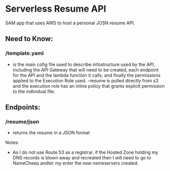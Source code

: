 # Serverless Resume API
SAM app that uses AWS to host a personal JOSN resume API.

## Need to Know:
### /template.yaml
- is the main cofig file used to describe infostructure used by the API, including the API Gateway that will need to be created, each endpoint for the API and the lambda function it calls, and finally the permissions applied to the Execution Role used.
-resume is pulled directly from s3 and the execution role has an inline policy that grants explicit permission to the individual file.

## Endpoints:
### /resume/json
- returns the resume in a JSON format

Notes:
- As I do not use Route 53 as a registrar, if the Hosted Zone holding my DNS records is blown away and recreated then I will need to go to NameCheep andter my enter the new nameservers created. 